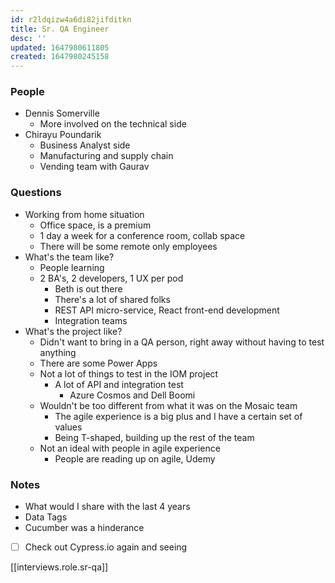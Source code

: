 ```yaml
---
id: r2ldqizw4a6di82jifditkn
title: Sr. QA Engineer
desc: ''
updated: 1647980611805
created: 1647980245158
---
```


### People
- Dennis Somerville
  - More involved on the technical side
- Chirayu Poundarik
  - Business Analyst side
  - Manufacturing and supply chain
  - Vending team with Gaurav

### Questions
- Working from home situation
  - Office space, is a premium
  - 1 day a week for a conference room, collab space
  - There will be some remote only employees
- What's the team like?
  - People learning
  - 2 BA's, 2 developers, 1 UX per pod
    - Beth is out there
    - There's a lot of shared folks
    - REST API micro-service, React front-end development
    - Integration teams
- What's the project like?
  - Didn't want to bring in a QA person, right away without having to test anything
  - There are some Power Apps
  - Not a lot of things to test in the IOM project
    - A lot of API and integration test
      - Azure Cosmos and Dell Boomi
  - Wouldn't be too different from what it was on the Mosaic team
    - The agile experience is a big plus and I have a certain set of values
    - Being T-shaped, building up the rest of the team
  - Not an ideal with people in agile experience
    - People are reading up on agile, Udemy
### Notes
- What would I share with the last 4 years
- Data Tags
- Cucumber was a hinderance
- [ ] Check out Cypress.io again and seeing 

[[interviews.role.sr-qa]]
